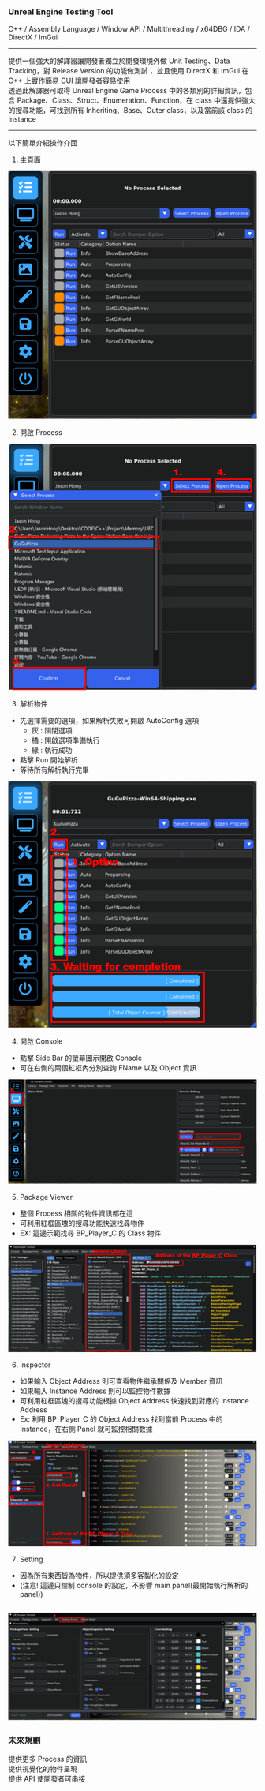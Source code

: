 ### Unreal Engine Testing Tool

C++ / Assembly Language / Window API / Multithreading / x64DBG / IDA / DirectX / ImGui

---

提供一個強大的解譯器讓開發者獨立於開發環境外做 Unit Testing、Data Tracking，對 Release Version 的功能做測試
，並且使用 DirectX 和 ImGui 在 C++ 上實作簡易 GUI 讓開發者容易使用  
透過此解譯器可取得 Unreal Engine Game Process 中的各類別的詳細資訊，包含 Package、Class、Struct、Enumeration、Function，在 class 中還提供強大的搜尋功能，可找到所有 Inheriting、Base、Outer class，以及當前該 class 的 Instance

---

以下簡單介紹操作介面

1. 主頁面

![本地圖片](Image/1.png)

2. 開啟 Process

![本地圖片](Image/2.png)

3. 解析物件

- 先選擇需要的選項，如果解析失敗可開啟 AutoConfig 選項
  - 灰 : 關閉選項
  - 橘 : 開啟選項準備執行
  - 綠 : 執行成功
- 點擊 Run 開始解析
- 等待所有解析執行完畢

![本地圖片](Image/3.png)

4. 開啟 Console

- 點擊 Side Bar 的螢幕圖示開啟 Console
- 可在右側的兩個紅框內分別查詢 FName 以及 Object 資訊

![本地圖片](Image/4.png)

5. Package Viewer

- 整個 Process 相關的物件資訊都在這
- 可利用紅框區塊的搜尋功能快速找尋物件
- EX: 這邊示範找尋 BP_Player_C 的 Class 物件

![本地圖片](Image/5.png)

6. Inspector

- 如果輸入 Object Address 則可查看物件繼承關係及 Member 資訊
- 如果輸入 Instance Address 則可以監控物件數據
- 可利用紅框區塊的搜尋功能根據 Object Address 快速找到對應的 Instance Address
- Ex: 利用 BP_Player_C 的 Object Address 找到當前 Process 中的 Instance，在右側 Panel 就可監控相關數據

![本地圖片](Image/6.png)

7. Setting

- 因為所有東西皆為物件，所以提供須多客製化的設定
- (注意! 這邊只控制 console 的設定，不影響 main panel(最開始執行解析的 panel))

## ![本地圖片](Image/7.png)

### 未來規劃

提供更多 Process 的資訊  
提供視覺化的物件呈現  
提供 API 使開發者可串接
